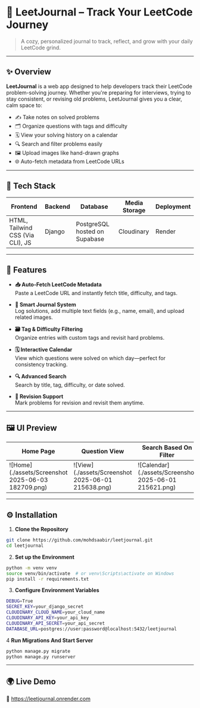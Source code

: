 # 📘 LeetJournal – Track Your LeetCode Journey

> A cozy, personalized journal to track, reflect, and grow with your daily LeetCode grind.

---

## ✨ Overview

**LeetJournal** is a web app designed to help developers track their LeetCode problem-solving journey. Whether you're preparing for interviews, trying to stay consistent, or revising old problems, LeetJournal gives you a clear, calm space to:

- ✍️ Take notes on solved problems  
- 🗂️ Organize questions with tags and difficulty  
- 🗓️ View your solving history on a calendar  
- 🔍 Search and filter problems easily  
- 🖼️ Upload images like hand-drawn graphs  
- 🌐 Auto-fetch metadata from LeetCode URLs

---

## 🔧 Tech Stack

| Frontend | Backend | Database | Media Storage | Deployment |
|---------|---------|----------|----------------|------------|
| HTML, Tailwind CSS (Via CLI), JS | Django | PostgreSQL hosted on Supabase | Cloudinary | Render |

---

## 🚀 Features

- **📥 Auto-Fetch LeetCode Metadata**  
  Paste a LeetCode URL and instantly fetch title, difficulty, and tags.

- **📌 Smart Journal System**  
  Log solutions, add multiple text fields (e.g., name, email), and upload related images.

- **🗃️ Tag & Difficulty Filtering**  
  Organize entries with custom tags and revisit hard problems.

- **🗓️ Interactive Calendar**  
  View which questions were solved on which day—perfect for consistency tracking.

- **🔍 Advanced Search**  
  Search by title, tag, difficulty, or date solved.

- **🧠 Revision Support**  
  Mark problems for revision and revisit them anytime.

---

## 🖼️ UI Preview

| Home Page | Question View | Search Based On Filter |
|-----------|----------------|----------|
| ![Home](./assets/Screenshot 2025-06-03 182709.png) | ![View](./assets/Screenshot 2025-06-01 215638.png) | ![Calendar](./assets/Screenshot 2025-06-01 215621.png) |

---

## ⚙️ Installation

1. **Clone the Repository**

```bash
git clone https://github.com/mohdsaabir/leetjournal.git
cd leetjournal
```

2. **Set up the Environment**

```bash
python -m venv venv
source venv/bin/activate  # or venv\Scripts\activate on Windows
pip install -r requirements.txt
```

3. **Configure Environment Variables**

```bash
DEBUG=True
SECRET_KEY=your_django_secret
CLOUDINARY_CLOUD_NAME=your_cloud_name
CLOUDINARY_API_KEY=your_api_key
CLOUDINARY_API_SECRET=your_api_secret
DATABASE_URL=postgres://user:password@localhost:5432/leetjournal
```

4 **Run Migrations And Start Server**

```bash
python manage.py migrate
python manage.py runserver
```

---

## 🌍 Live Demo
🔗 https://leetjournal.onrender.com


